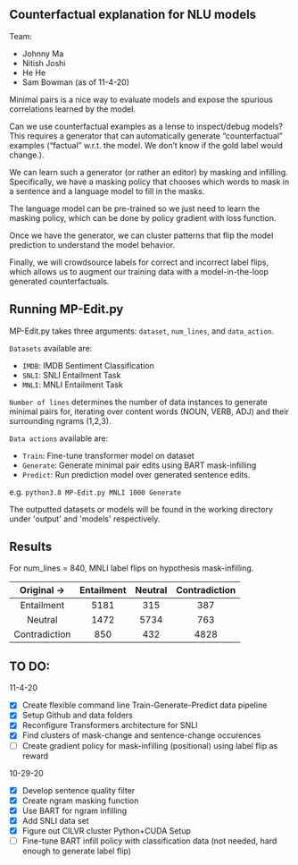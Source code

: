 ## Counterfactual explanation for NLU models

Team:
- Johnny Ma 
- Nitish Joshi
- He He
- Sam Bowman (as of 11-4-20)

Minimal pairs is a nice way to evaluate models and expose the spurious correlations learned by the model.

Can we use counterfactual examples as a lense to inspect/debug models?
This requires a generator that can automatically generate “counterfactual” examples (“factual” w.r.t. the model. We don’t know if the gold label would change.).

We can learn such a generator (or rather an editor) by masking and infilling.
Specifically, we have a masking policy that chooses which words to mask in a sentence and a language model to fill in the masks.

The language model can be pre-trained so we just need to learn the masking policy, which can be done by policy gradient with loss function.

Once we have the generator, we can cluster patterns that flip the model prediction to understand the model behavior. 

Finally, we will crowdsource labels for correct and incorrect label flips, which allows us to augment our training data with a model-in-the-loop generated counterfactuals. 

## Running MP-Edit.py

MP-Edit.py takes three arguments: `dataset`, `num_lines`, and `data_action`. 

`Datasets` available are: 
- `IMDB`: IMDB Sentiment Classification
- `SNLI`: SNLI Entailment Task
- `MNLI`: MNLI Entailment Task

`Number of lines` determines the number of data instances to generate minimal pairs for, iterating over content words (NOUN, VERB, ADJ) and their surrounding ngrams (1,2,3). 

`Data actions` available are:
- `Train`: Fine-tune transformer model on dataset
- `Generate`: Generate minimal pair edits using BART mask-infilling
- `Predict`: Run prediction model over generated sentence edits.

e.g. `python3.8 MP-Edit.py MNLI 1000 Generate`

The outputted datasets or models will be found in the working directory under 'output' and 'models' respectively. 

## Results

For num_lines = 840, MNLI label flips on hypothesis mask-infilling.

|  Original ->  | Entailment | Neutral | Contradiction |
|:-------------:|:----------:|:-------:|:-------------:|
|   Entailment  |    5181    |   315   |      387      |
|    Neutral    |    1472    |   5734  |      763      |
| Contradiction |     850    |   432   |      4828     |

## TO DO:

11-4-20
- [x] Create flexible command line Train-Generate-Predict data pipeline
- [x] Setup Github and data folders
- [x] Reconfigure Transformers architecture for SNLI
- [x] Find clusters of mask-change and sentence-change occurences
- [ ] Create gradient policy for mask-infilling (positional) using label flip as reward

10-29-20
- [x] Develop sentence quality filter
- [x] Create ngram masking function
- [x] Use BART for ngram infilling
- [x] Add SNLI data set
- [x] Figure out CILVR cluster Python+CUDA Setup
- [ ] Fine-tune BART infill policy with classification data (not needed, hard enough to generate label flip)
